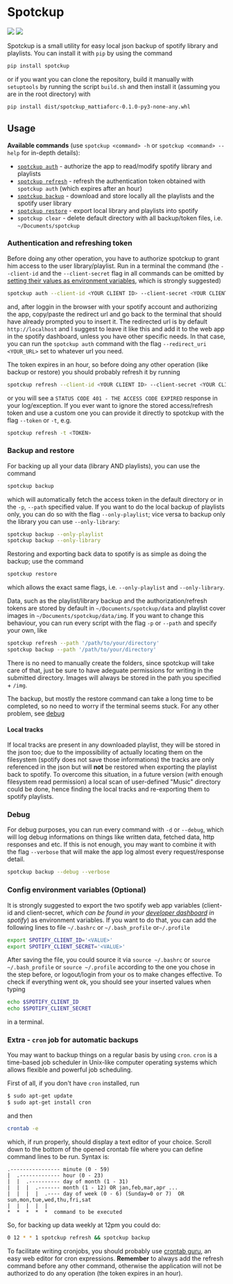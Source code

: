 # Spotckup
![](https://img.shields.io/pypi/v/spotckup?color=blue) ![](https://img.shields.io/pypi/l/spotckup)

Spotckup is a small utility for easy local json backup of spotify library and playlists.
You can install it with `pip` by using the command
```sh
pip install spotckup
``` 
or if you want you can clone the repository, build it manually with `setuptools` by running the script `build.sh` and
then install it (assuming you are in the root directory) with
```sh
pip install dist/spotckup_mattiaforc-0.1.0-py3-none-any.whl
```  
## Usage
**Available commands** (use `spotckup <command> -h` or `spotckup <command> --help` for in-depth details):
-   [`spotckup auth`](#authentication-and-refreshing-token) - authorize the app to read/modify spotify library and playlists
-   [`spotckup refresh`](#authentication-and-refreshing-token) - refresh the authentication token obtained with `spotckup auth` (which expires after an hour)
-   [`spotckup backup`](#backup-and-restore) - download and store locally all the playlists and the spotify user library
-   [`spotckup restore`](#backup-and-restore) - export local library and playlists into spotify
-   `spotckup clear` - delete default directory with all backup/token files, i.e. `~/Documents/spotckup`

### Authentication and refreshing token
Before doing any other operation, you have to authorize spotckup to grant him access to the user library/playlist. Run in a terminal the command (the `--client-id` and the `--client-secret` flag in all commands can be omitted by [setting their values as environment variables](#config-environment-variables-optional), which is strongly suggested)
```sh
spotckup auth --client-id <YOUR CLIENT ID> --client-secret <YOUR CLIENT SECRET>
```
and, after loggin in the browser with your spotify account and authorizing the app, copy/paste the redirect url and go back to the terminal that should have already prompted you to insert it.
The redirected url is by default `http://localhost` and I suggest to leave it like this and add it to the web app in the spotify dashboard, unless you have other specific needs. In that case, you can run the `spotckup auth` command with the flag `--redirect_uri <YOUR_URL>` set to whatever url you need.

The token expires in an hour, so before doing any other operation (like backup or restore) you should probably refresh it by running
```sh
spotckup refresh --client-id <YOUR CLIENT ID> --client-secret <YOUR CLIENT SECRET>
```
or you will see a `STATUS CODE 401 - THE ACCESS CODE EXPIRED` response in your log/exception. If you ever want to ignore the stored access/refresh token and use a custom one you can provide it directly to spotckup with the flag `--token` or `-t`, e.g.
```sh
spotckup refresh -t <TOKEN>
```

### Backup and restore
For backing up all your data (library AND playlists), you can use the command 
```sh
spotckup backup 
```
which will automatically fetch the access token in the default directory or in the `-p`, `--path` specified value. If you want to do the local backup of playlists only, you can do so with the flag `--only-playlist`; vice versa to backup only the library you can use `--only-library`:
```sh
spotckup backup --only-playlist
spotckup backup --only-library
```

Restoring and exporting back data to spotify is as simple as doing the backup; use the command
```sh
spotckup restore
```
which allows the exact same flags, i.e. `--only-playlist` and `--only-library`.

Data, such as the playlist/library backup and the authorization/refresh tokens are stored by default in `~/Documents/spotckup/data` and playlist cover images in `~/Documents/spotckup/data/img`. If you want to change this behaviour, you can run every script with the flag `-p` or `--path` and specify your own, like 
```sh
spotckup refresh --path '/path/to/your/directory'
spotckup backup --path '/path/to/your/directory'
```
There is no need to manually create the folders, since spotckup will take care of that, just be sure to have adeguate permissions for writing in the submitted directory. Images will always be stored in the path you specified + `/img`.

The backup, but mostly the restore command can take a long time to be completed, so no need to worry if the terminal seems stuck.
For any other problem, see [debug](#debug)

#### Local tracks
If local tracks are present in any downloaded playlist, they will be stored in the json too; due to the impossibility of actually locating them on the filesystem (spotify does not save those informations) the tracks are only referenced in the json but will **not** be restored when exporting the playlist back to spotify.
To overcome this situation, in a future version (with enough filesystem read permission) a local scan of user-defined "Music" directory could be done, hence finding the local tracks and re-exporting them to spotify playlists. 


### Debug 
For debug purposes, you can run every command with `-d` or `--debug`, which will log debug informations on things like written data, fetched data, http responses and etc. If this is not enough, you may want to combine it with the flag `--verbose` that will make the app log almost every request/response detail.
```sh
spotckup backup --debug --verbose
```

### Config environment variables (Optional)
It is strongly suggested to export the two spotify web app variables (client-id and client-secret, *which can be found in your [developer dashboard](developer.spotify.com/dashboard/) in spotify*) as environment variables.
If you want to do that, you can add the following lines to file `~/.bashrc` or `~/.bash_profile` or`~/.profile`
```sh
export SPOTIFY_CLIENT_ID='<VALUE>'
export SPOTIFY_CLIENT_SECRET='<VALUE>'
```
After saving the file, you could source it via `source ~/.bashrc` or `source ~/.bash_profile` or `source ~/.profile` according to the one you chose in the step before, or logout/login from your os to make changes effective. To check if everything went ok, you should see your inserted values when typing
```sh
echo $SPOTIFY_CLIENT_ID
echo $SPOTIFY_CLIENT_SECRET
```
in a terminal.

### Extra - `cron` job for automatic backups

You may want to backup things on a regular basis by using `cron`.
`cron` is a time-based job scheduler in Unix-like computer operating systems which allows flexible and powerful job scheduling.

First of all, if you don't have `cron` installed, run
```sh
$ sudo apt-get update
$ sudo apt-get install cron 
``` 

and then
```sh
crontab -e
```

which, if run properly, should display a text editor of your choice.
Scroll down to the bottom of the opened crontab file where you can define command lines to be run.
Syntax is:
```
.---------------- minute (0 - 59) 
|  .------------- hour (0 - 23)
|  |  .---------- day of month (1 - 31)
|  |  |  .------- month (1 - 12) OR jan,feb,mar,apr ... 
|  |  |  |  .---- day of week (0 - 6) (Sunday=0 or 7)  OR sun,mon,tue,wed,thu,fri,sat 
|  |  |  |  |
*  *  *  *  *  command to be executed
```
So, for backing up data weekly at 12pm you could do:
```sh
0 12 * * 1 spotckup refresh && spotckup backup
```
To facilitate writing cronjobs, you should probably use [crontab guru](https://crontab.guru), an easy web editor for cron expressions.
**Remember** to always add the refresh command before any other command, otherwise the application will not be authorized to do any operation (the token expires in an hour).
